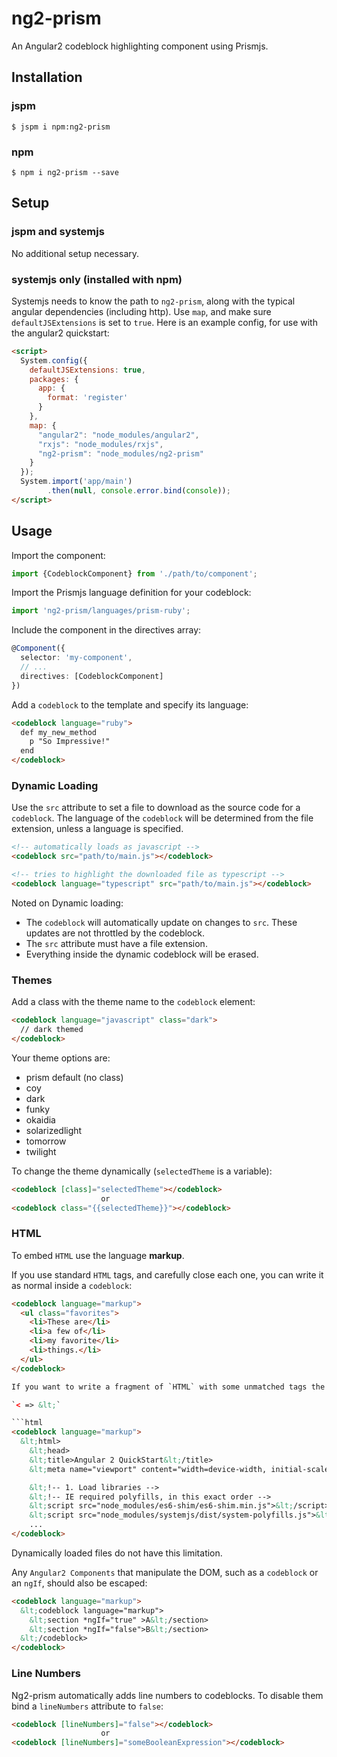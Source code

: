 # ng2-prism

An Angular2 codeblock highlighting component using Prismjs.

## Installation

### jspm

```
$ jspm i npm:ng2-prism
```

### npm

```
$ npm i ng2-prism --save
```

## Setup

### jspm and systemjs

No additional setup necessary.

### systemjs only (installed with npm)

Systemjs needs to know the path to `ng2-prism`, along with the typical angular dependencies (including http). Use `map`, and make sure `defaultJSExtensions` is set to `true`. Here is an example config, for use with the angular2 quickstart:

```html
<script>
  System.config({
    defaultJSExtensions: true,
    packages: {        
      app: {
        format: 'register'
      }
    },
    map: {
      "angular2": "node_modules/angular2",
      "rxjs": "node_modules/rxjs",
      "ng2-prism": "node_modules/ng2-prism"
    }
  });
  System.import('app/main')
        .then(null, console.error.bind(console));
</script>
```


## Usage

Import the component:

```ts
import {CodeblockComponent} from './path/to/component';
```

Import the Prismjs language definition for your codeblock:
```ts
import 'ng2-prism/languages/prism-ruby';
```

Include the component in the directives array:
```ts
@Component({
  selector: 'my-component',
  // ...
  directives: [CodeblockComponent]
})
```

Add a `codeblock` to the template and specify its language:

```html
<codeblock language="ruby">
  def my_new_method
    p "So Impressive!"
  end
</codeblock>
```

### Dynamic Loading

Use the `src` attribute to set a file to download as the source code for a `codeblock`. The language of the `codeblock` will be determined from the file extension, unless a language is specified.

```html
<!-- automatically loads as javascript -->
<codeblock src="path/to/main.js"></codeblock>

<!-- tries to highlight the downloaded file as typescript --> 
<codeblock language="typescript" src="path/to/main.js"></codeblock>
```

Noted on Dynamic loading:
  
  * The `codeblock` will automatically update on changes to `src`. These updates are not throttled by the codeblock.
  * The `src` attribute must have a file extension.
  * Everything inside the dynamic codeblock will be erased.

### Themes

Add a class with the theme name to the `codeblock` element:

```html
<codeblock language="javascript" class="dark">
  // dark themed
</codeblock>

``` 

Your theme options are:

  * prism default (no class)
  * coy
  * dark
  * funky
  * okaidia
  * solarizedlight
  * tomorrow
  * twilight

To change the theme dynamically (`selectedTheme` is a variable):
```html
<codeblock [class]="selectedTheme"></codeblock>
                    or
<codeblock class="{{selectedTheme}}"></codeblock>
```

### HTML

To embed `HTML` use the language **markup**.

If you use standard `HTML` tags, and carefully close each one, you can write it as normal inside a `codeblock`:

```html
<codeblock language="markup">
  <ul class="favorites">
    <li>These are</li>
    <li>a few of</li>
    <li>my favorite</li>
    <li>things.</li>
  </ul>
</codeblock>

If you want to write a fragment of `HTML` with some unmatched tags the angular interpreter is going to fail to load your template. You must change any opening or closing tag angle brackets, <, to the html entity version:

`< => &lt;`

```html
<codeblock language="markup">
  &lt;html>
    &lt;head>
    &lt;title>Angular 2 QuickStart&lt;/title>
    &lt;meta name="viewport" content="width=device-width, initial-scale=1">

    &lt;!-- 1. Load libraries -->
    &lt;!-- IE required polyfills, in this exact order -->
    &lt;script src="node_modules/es6-shim/es6-shim.min.js">&lt;/script>
    &lt;script src="node_modules/systemjs/dist/system-polyfills.js">&lt;/script>
    ...
</codeblock>

```

Dynamically loaded files do not have this limitation.

Any `Angular2 Components` that manipulate the DOM, such as a `codeblock` or an `ngIf`, should also be escaped:

```html
<codeblock language="markup">
  &lt;codeblock language="markup">
    &lt;section *ngIf="true" >A&lt;/section>
    &lt;section *ngIf="false">B&lt;/section>
  &lt;/codeblock>
</codeblock>
```

### Line Numbers

Ng2-prism automatically adds line numbers to codeblocks. To disable them bind a `lineNumbers` attribute to `false`:
```html
<codeblock [lineNumbers]="false"></codeblock>
                    or
<codeblock [lineNumbers]="someBooleanExpression"></codeblock>